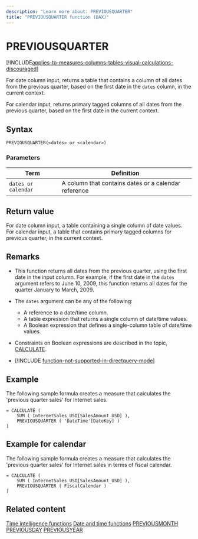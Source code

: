 ```yaml
---
description: "Learn more about: PREVIOUSQUARTER"
title: "PREVIOUSQUARTER function (DAX)"
---
```

# PREVIOUSQUARTER

[!INCLUDE[applies-to-measures-columns-tables-visual-calculations-discouraged](includes/applies-to-measures-columns-tables-visual-calculations-discouraged.md)]

For date column input, returns a table that contains a column of all dates from the previous quarter, based on the first date in the `dates` column, in the current context.

For calendar input, returns primary tagged columns of all dates from the previous quarter, based on the first date in the current context.

## Syntax

```
PREVIOUSQUARTER(<dates> or <calendar>)
```

### Parameters

|Term|Definition|
|--------|--------------|
|`dates or calendar`|A column that contains dates or a calendar reference|

## Return value

For date column input, a table containing a single column of date values.  
For calendar input, a table that contains primary tagged columns for previous quarter, in the current context.

## Remarks

- This function returns all dates from the previous quarter, using the first date in the input column. For example, if the first date in the `dates` argument refers to June 10, 2009,  this function returns all dates for the quarter January to March, 2009.

- The `dates` argument can be any of the following:
  - A reference to a date/time column.
  - A table expression that returns a single column of date/time values.
  - A Boolean expression that defines a single-column table of date/time values.

- Constraints on Boolean expressions are described in the topic, [CALCULATE](calculate-function-dax.md).

- [!INCLUDE [function-not-supported-in-directquery-mode](includes/function-not-supported-in-directquery-mode.md)]

## Example

The following sample formula creates a measure that calculates the 'previous quarter sales' for Internet sales.

```dax
= CALCULATE (
    SUM ( InternetSales_USD[SalesAmount_USD] ),
    PREVIOUSQUARTER ( 'DateTime'[DateKey] )
)
```

## Example for calendar

The following sample formula creates a measure that calculates the 'previous quarter sales' for Internet sales in terms of fiscal calendar.

```dax
= CALCULATE (
    SUM ( InternetSales_USD[SalesAmount_USD] ),
    PREVIOUSQUARTER ( FiscalCalendar )
)
```

## Related content

[Time intelligence functions](time-intelligence-functions-dax.md)
[Date and time functions](date-and-time-functions-dax.md)
[PREVIOUSMONTH](previousmonth-function-dax.md)
[PREVIOUSDAY](previousday-function-dax.md)
[PREVIOUSYEAR](previousyear-function-dax.md)
